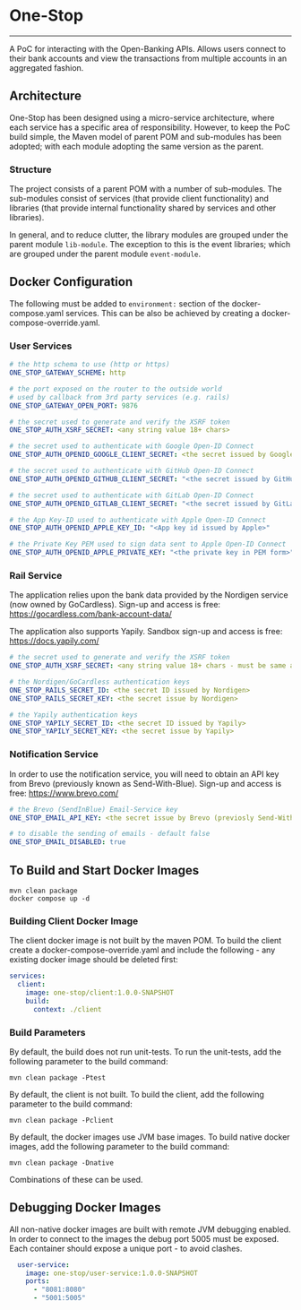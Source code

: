
# One-Stop

---
A PoC for interacting with the Open-Banking APIs. Allows users connect to
their bank accounts and view the transactions from multiple accounts in an
aggregated fashion.

## Architecture
One-Stop has been designed using a micro-service architecture, where
each service has a specific area of responsibility. However, to keep the
PoC build simple, the Maven model of parent POM and sub-modules has been
adopted; with each module adopting the same version as the parent.

### Structure
The project consists of a parent POM with a number of sub-modules. The sub-modules
consist of services (that provide client functionality) and libraries (that provide
internal functionality shared by services and other libraries).

In general, and to reduce clutter, the library modules are grouped under the parent
module `lib-module`. The exception to this is the event libraries; which are grouped
under the parent module `event-module`.


## Docker Configuration
The following must be added to `environment:` section of the docker-compose.yaml
services. This can be also be achieved by creating a docker-compose-override.yaml.

### User Services
```yaml
# the http schema to use (http or https)
ONE_STOP_GATEWAY_SCHEME: http

# the port exposed on the router to the outside world
# used by callback from 3rd party services (e.g. rails)
ONE_STOP_GATEWAY_OPEN_PORT: 9876

# the secret used to generate and verify the XSRF token
ONE_STOP_AUTH_XSRF_SECRET: <any string value 18+ chars>

# the secret used to authenticate with Google Open-ID Connect
ONE_STOP_AUTH_OPENID_GOOGLE_CLIENT_SECRET: <the secret issued by Google>

# the secret used to authenticate with GitHub Open-ID Connect
ONE_STOP_AUTH_OPENID_GITHUB_CLIENT_SECRET: "<the secret issued by GitHub>"

# the secret used to authenticate with GitLab Open-ID Connect
ONE_STOP_AUTH_OPENID_GITLAB_CLIENT_SECRET: "<the secret issued by GitLab>"

# the App Key-ID used to authenticate with Apple Open-ID Connect
ONE_STOP_AUTH_OPENID_APPLE_KEY_ID: "<App key id issued by Apple>"

# the Private Key PEM used to sign data sent to Apple Open-ID Connect
ONE_STOP_AUTH_OPENID_APPLE_PRIVATE_KEY: "<the private key in PEM form>"
```

### Rail Service
The application relies upon the bank data provided by the Nordigen service
(now owned by GoCardless). Sign-up and access is free:
https://gocardless.com/bank-account-data/ 

The application also supports Yapily. Sandbox sign-up and access is free:
https://docs.yapily.com/
```yaml
# the secret used to generate and verify the XSRF token
ONE_STOP_AUTH_XSRF_SECRET: <any string value 18+ chars - must be same as user service>

# the Nordigen/GoCardless authentication keys
ONE_STOP_RAILS_SECRET_ID: <the secret ID issued by Nordigen>
ONE_STOP_RAILS_SECRET_KEY: <the secret issue by Nordigen>

# the Yapily authentication keys
ONE_STOP_YAPILY_SECRET_ID: <the secret ID issued by Yapily>
ONE_STOP_YAPILY_SECRET_KEY: <the secret issue by Yapily>
```

### Notification Service
In order to use the notification service, you will need to obtain an API key from
Brevo (previously known as Send-With-Blue). Sign-up and access is free:
https://www.brevo.com/
```yaml
# the Brevo (SendInBlue) Email-Service key
ONE_STOP_EMAIL_API_KEY: <the secret issue by Brevo (previosly Send-With-Blue)>

# to disable the sending of emails - default false
ONE_STOP_EMAIL_DISABLED: true
```

## To Build and Start Docker Images
```shell
mvn clean package
docker compose up -d
```
### Building Client Docker Image
The client docker image is not built by the maven POM. To build the client create
a docker-compose-override.yaml and include the following - any existing docker
image should be deleted first:
```yaml
services:
  client:
    image: one-stop/client:1.0.0-SNAPSHOT
    build:
      context: ./client
```

### Build Parameters
By default, the build does not run unit-tests. To run the unit-tests, add
the following parameter to the build command:
```shell
mvn clean package -Ptest
```
By default, the client is not built. To build the client, add the following
parameter to the build command:
```shell
mvn clean package -Pclient
```

By default, the docker images use JVM base images. To build native docker
images, add the following parameter to the build command:
```shell
mvn clean package -Dnative
```
Combinations of these can be used.

## Debugging Docker Images
All non-native docker images are built with remote JVM debugging enabled. In
order to connect to the images the debug port 5005 must be exposed. Each
container should expose a unique port - to avoid clashes.
```yaml
  user-service:
    image: one-stop/user-service:1.0.0-SNAPSHOT
    ports:
      - "8081:8080"
      - "5001:5005"
```
